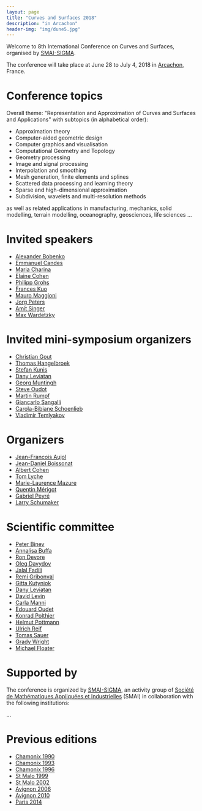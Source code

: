 ```yaml
---
layout: page
title: "Curves and Surfaces 2018"
description: "in Arcachon"
header-img: "img/dune5.jpg"
---
```


Welcome to 8th International Conference on Curves and Surfaces, organised by [SMAI-SIGMA](http://smai.emath.fr/spip.php?article406).

The conference will take place at June 28 to July 4, 2018 in [Arcachon](https://en.wikipedia.org/wiki/Arcachon), France.


Conference topics
===========================

Overall theme: "Representation and Approximation of Curves and Surfaces and Applications"
with subtopics (in alphabetical order):

- Approximation theory
- Computer-aided geometric design
- Computer graphics and visualisation
- Computational Geometry and Topology
- Geometry processing
- Image and signal processing
- Interpolation and smoothing
- Mesh generation, finite elements and splines
- Scattered data processing and learning theory
- Sparse and high-dimensional approximation
- Subdivision, wavelets and multi-resolution methods

as well as related applications in manufacturing, mechanics, solid modelling, terrain modelling, oceanography, geosciences, life sciences ...


Invited speakers
===========================

- [Alexander Bobenko](http://page.math.tu-berlin.de/~bobenko/)
- [Emmanuel Candes](http://statweb.stanford.edu/~candes/)
- [Maria Charina](http://homepage.univie.ac.at/maria.charina/)
- [Elaine Cohen](https://www.cs.utah.edu/~cohen/)
- [Philipp Grohs](http://mat.univie.ac.at/~grohs/)
- [Frances Kuo](http://web.maths.unsw.edu.au/~fkuo/)
- [Mauro Maggioni](http://www.math.jhu.edu/~mauro/)
- [Jorg Peters](https://www.cise.ufl.edu/~jorg/)
- [Amit Singer](https://web.math.princeton.edu/~amits/)
- [Max Wardetzky](http://num.math.uni-goettingen.de/~wardetzky/)


Invited mini-symposium organizers
===========================

- [Christian Gout](http://lmi.insa-rouen.fr/membres/9-membres/professeurs/15-gout-christian.html)
- [Thomas Hangelbroek](http://www.math.hawaii.edu/~hangelbr/)
- [Stefan Kunis](http://www.analysis.uni-osnabrueck.de/kunis/)
- [Dany Leviatan](http://www.math.tau.ac.il/~leviatan/)
- [Georg Muntingh](https://sites.google.com/site/georgmuntingh/)
- [Steve Oudot](http://geometrica.saclay.inria.fr/team/Steve.Oudot/)
- [Martin Rumpf](http://www.hcm.uni-bonn.de/de/people/profile/martin-rumpf/)
- [Giancarlo Sangalli](http://www-dimat.unipv.it/sangalli/)
- [Carola-Bibiane Schoenlieb](http://www.damtp.cam.ac.uk/user/cbs31/Home.html)
- [Vladimir Temlyakov](http://imi.cas.sc.edu/people/vladimir-temlyakov/)


Organizers
===========================

- [Jean-Francois Aujol](https://www.math.u-bordeaux.fr/~jaujol/)
- [Jean-Daniel Boissonat](https://www-sop.inria.fr/members/Jean-Daniel.Boissonnat/)
- [Albert Cohen](https://www.ljll.math.upmc.fr/cohen/)
- [Tom Lyche](http://www.mn.uio.no/math/english/people/aca/tom/)
- [Marie-Laurence Mazure](http://ljk.imag.fr/membres/Marie-Laurence.Mazure/)
- [Quentin Mérigot](http://quentin.mrgt.fr/)
- [Gabriel Peyré](http://www.gpeyre.com/)
- [Larry Schumaker](http://www.math.vanderbilt.edu/~schumake/)


Scientific committee
===========================

- [Peter Binev](http://people.math.sc.edu/binev/)
- [Annalisa Buffa](http://www.imati.cnr.it/joomla/index.php/people?layout=edit&id=130)
- [Ron Devore](http://www.math.tamu.edu/~rdevore/)
- [Oleg Davydov](http://www.staff.uni-giessen.de/~gc1266/)
- [Jalal Fadili](https://fadili.users.greyc.fr/)
- [Remi Gribonval](https://people.irisa.fr/Remi.Gribonval/)
- [Gitta Kutyniok](http://www.tu-berlin.de/?108957)
- [Dany Leviatan](http://www.math.tau.ac.il/~leviatan/)
- [David Levin](http://pages.uoregon.edu/dlevin/)
- [Carla Manni](http://www.mat.uniroma2.it/~manni/)
- [Edouard Oudet](http://www-ljk.imag.fr/membres/Edouard.Oudet/)
- [Konrad Polthier](http://www.polthier.info/)
- [Helmut Pottmann](http://www.dmg.tuwien.ac.at/pottmann/)
- [Ulrich Reif](http://www.mathematik.tu-darmstadt.de/~reif/)
- [Tomas Sauer](http://www.fim.uni-passau.de/digitale-bildverarbeitung/)
- [Grady Wright](http://math.boisestate.edu/~wright/)
- [Michael Floater](http://www.mn.uio.no/math/english/people/aca/michaelf/index.html)


Supported by
===========================

The conference is organized by [SMAI-SIGMA](http://smai.emath.fr/spip.php?article406), an activity group of [Société de Mathématiques Appliquées et Industrielles](http://smai.emath.fr/) (SMAI) in collaboration with the following institutions:

...


Previous editions
===========================

- [Chamonix 1990](1990/)
- [Chamonix 1993](1993/)
- [Chamonix 1996](1996/)
- [St Malo 1999](1999/)
- [St Malo 2002](2002/)
- [Avignon 2006](2006/)
- [Avignon 2010](2010/)
- [Paris 2014](2014/)
